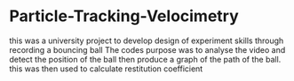 # Particle-Tracking-Velocimetry
this was a university project to develop design of experiment skills through recording a bouncing ball
The codes purpose was to analyse the video and detect the position of the ball then produce a graph of the path of the ball.
this was then used to calculate restitution coefficient

